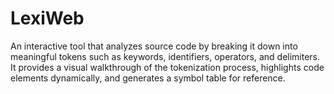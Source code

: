 # LexiWeb
An interactive tool that analyzes source code by breaking it down into meaningful tokens such as keywords, identifiers, operators, and delimiters. It provides a visual walkthrough of the tokenization process, highlights code elements dynamically, and generates a symbol table for reference.
